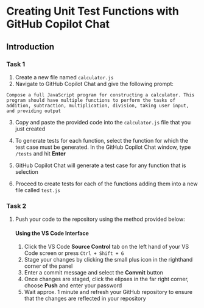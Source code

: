 # Creating Unit Test Functions with GitHub Copilot Chat

## Introduction

### Task 1

1. Create a new file named `calculator.js`
2. Navigate to GitHub Copilot Chat and give the following prompt:

```
Compose a full JavaScript program for constructing a calculator. This program should have multiple functions to perform the tasks of addition, subtraction, multiplication, division, taking user input, and providing output
```

3. Copy and paste the provided code into the `calculator.js` file that you just created

4. To generate tests for each function, select the function for which the test case must be generated. In the GitHub Copilot Chat window, type `/tests` and hit **Enter**

5. GitHub Copilot Chat will generate a test case for any function that is selection

6. Proceed to create tests for each of the functions adding them into a new file called `test.js`

### Task 2

1. Push your code to the repository using the method provided below:

    #### Using the VS Code Interface

    1. Click the VS Code **Source Control** tab on the left hand of your VS Code screen or press `Ctrl + Shift + G` 
    2. Stage your changes by clicking the small plus icon in the righthand corner of the panel
    3. Enter a commit message and select the **Commit** button
    4. Once changes are staged, click the elipses in the far right corner, choose **Push** and enter your password
    5. Wait approx. 1 minute and refresh your GitHub repository to ensure that the changes are reflected in your repository
